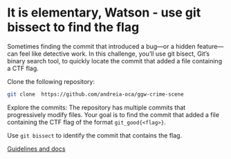 # It is elementary, Watson - use git bissect to find the flag

Sometimes finding the commit that introduced a bug—or a hidden feature—can feel like detective work. In this challenge, you’ll use git bisect, Git’s binary search tool, to quickly locate the commit that added a file containing a CTF flag.

Clone the following repository:
```bash
git clone  https://github.com/andreia-oca/ggw-crime-scene
```

Explore the commits: The repository has multiple commits that progressively modify files. Your goal is to find the commit that added a file containing the CTF flag of the format `git_good{<flag>}`.

Use `git bissect` to identify the commit that contains the flag.

[Guidelines and docs](../section/06-who-dafaq-wrote-this-oh-its-me.md)
